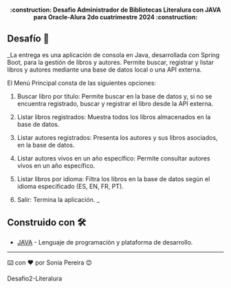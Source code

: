 <h4 align="center">
:construction: Desafio Administrador de Bibliotecas Literalura con JAVA para Oracle-Alura 2do cuatrimestre 2024 :construction:
</h4>

## Desafío 🚀

_La entrega es una aplicación de consola en Java, desarrollada con Spring Boot, para la gestión de libros y autores. 
Permite buscar, registrar y listar libros y autores mediante una base de datos local o una API externa.

El Menú Principal consta de las siguientes opciones:


1. Buscar libro por título: Permite buscar en la base de datos y, si no se encuentra registrado, buscar y registrar el libro desde la API externa.

2. Listar libros registrados: Muestra todos los libros almacenados en la base de datos.

3. Listar autores registrados: Presenta los autores y sus libros asociados, en la base de datos.

4. Listar autores vivos en un año específico: Permite consultar autores vivos en un año específico.

5. Listar libros por idioma: Filtra los libros en la base de datos según el idioma especificado (ES, EN, FR, PT).

6. Salir: Termina la aplicación. _


## Construido con 🛠️

* [JAVA](https://docs.oracle.com/en/java/javase/17/) - Lenguaje de programación y plataforma de desarrollo.


---
⌨️ con ❤️ por Sonia Pereira 😊







Desafio2-Literalura